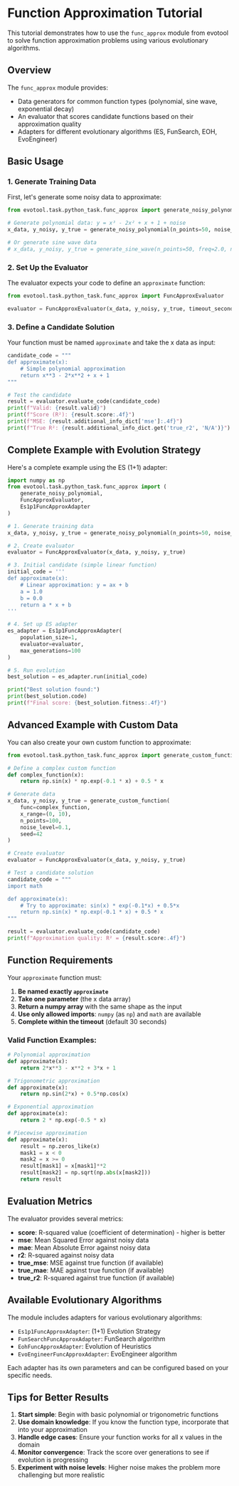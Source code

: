 # Function Approximation Tutorial

This tutorial demonstrates how to use the `func_approx` module from evotool to solve function approximation problems using various evolutionary algorithms.

## Overview

The `func_approx` module provides:
- Data generators for common function types (polynomial, sine wave, exponential decay)
- An evaluator that scores candidate functions based on their approximation quality
- Adapters for different evolutionary algorithms (ES, FunSearch, EOH, EvoEngineer)

## Basic Usage

### 1. Generate Training Data

First, let's generate some noisy data to approximate:

```python
from evotool.task.python_task.func_approx import generate_noisy_polynomial, generate_sine_wave

# Generate polynomial data: y = x³ - 2x² + x + 1 + noise
x_data, y_noisy, y_true = generate_noisy_polynomial(n_points=50, noise_level=0.1, seed=42)

# Or generate sine wave data
# x_data, y_noisy, y_true = generate_sine_wave(n_points=50, freq=2.0, noise_level=0.05)
```

### 2. Set Up the Evaluator

The evaluator expects your code to define an `approximate` function:

```python
from evotool.task.python_task.func_approx import FuncApproxEvaluator

evaluator = FuncApproxEvaluator(x_data, y_noisy, y_true, timeout_seconds=30.0)
```

### 3. Define a Candidate Solution

Your function must be named `approximate` and take the x data as input:

```python
candidate_code = """
def approximate(x):
    # Simple polynomial approximation
    return x**3 - 2*x**2 + x + 1
"""

# Test the candidate
result = evaluator.evaluate_code(candidate_code)
print(f"Valid: {result.valid}")
print(f"Score (R²): {result.score:.4f}")
print(f"MSE: {result.additional_info_dict['mse']:.4f}")
print(f"True R²: {result.additional_info_dict.get('true_r2', 'N/A')}")
```

## Complete Example with Evolution Strategy

Here's a complete example using the ES (1+1) adapter:

```python
import numpy as np
from evotool.task.python_task.func_approx import (
    generate_noisy_polynomial,
    FuncApproxEvaluator,
    Es1p1FuncApproxAdapter
)

# 1. Generate training data
x_data, y_noisy, y_true = generate_noisy_polynomial(n_points=50, noise_level=0.15, seed=123)

# 2. Create evaluator
evaluator = FuncApproxEvaluator(x_data, y_noisy, y_true)

# 3. Initial candidate (simple linear function)
initial_code = '''
def approximate(x):
    # Linear approximation: y = ax + b
    a = 1.0
    b = 0.0
    return a * x + b
'''

# 4. Set up ES adapter
es_adapter = Es1p1FuncApproxAdapter(
    population_size=1,
    evaluator=evaluator,
    max_generations=100
)

# 5. Run evolution
best_solution = es_adapter.run(initial_code)

print("Best solution found:")
print(best_solution.code)
print(f"Final score: {best_solution.fitness:.4f}")
```

## Advanced Example with Custom Data

You can also create your own custom function to approximate:

```python
from evotool.task.python_task.func_approx import generate_custom_function, FuncApproxEvaluator

# Define a complex custom function
def complex_function(x):
    return np.sin(x) * np.exp(-0.1 * x) + 0.5 * x

# Generate data
x_data, y_noisy, y_true = generate_custom_function(
    func=complex_function,
    x_range=(0, 10),
    n_points=100,
    noise_level=0.1,
    seed=42
)

# Create evaluator
evaluator = FuncApproxEvaluator(x_data, y_noisy, y_true)

# Test a candidate solution
candidate_code = """
import math

def approximate(x):
    # Try to approximate: sin(x) * exp(-0.1*x) + 0.5*x
    return np.sin(x) * np.exp(-0.1 * x) + 0.5 * x
"""

result = evaluator.evaluate_code(candidate_code)
print(f"Approximation quality: R² = {result.score:.4f}")
```

## Function Requirements

Your `approximate` function must:

1. **Be named exactly `approximate`**
2. **Take one parameter** (the x data array)
3. **Return a numpy array** with the same shape as the input
4. **Use only allowed imports**: `numpy` (as `np`) and `math` are available
5. **Complete within the timeout** (default 30 seconds)

### Valid Function Examples:

```python
# Polynomial approximation
def approximate(x):
    return 2*x**3 - x**2 + 3*x + 1

# Trigonometric approximation  
def approximate(x):
    return np.sin(2*x) + 0.5*np.cos(x)

# Exponential approximation
def approximate(x):
    return 2 * np.exp(-0.5 * x)

# Piecewise approximation
def approximate(x):
    result = np.zeros_like(x)
    mask1 = x < 0
    mask2 = x >= 0
    result[mask1] = x[mask1]**2
    result[mask2] = np.sqrt(np.abs(x[mask2]))
    return result
```

## Evaluation Metrics

The evaluator provides several metrics:

- **score**: R-squared value (coefficient of determination) - higher is better
- **mse**: Mean Squared Error against noisy data
- **mae**: Mean Absolute Error against noisy data  
- **r2**: R-squared against noisy data
- **true_mse**: MSE against true function (if available)
- **true_mae**: MAE against true function (if available)
- **true_r2**: R-squared against true function (if available)

## Available Evolutionary Algorithms

The module includes adapters for various evolutionary algorithms:

- `Es1p1FuncApproxAdapter`: (1+1) Evolution Strategy
- `FunSearchFuncApproxAdapter`: FunSearch algorithm
- `EohFuncApproxAdapter`: Evolution of Heuristics
- `EvoEngineerFuncApproxAdapter`: EvoEngineer algorithm

Each adapter has its own parameters and can be configured based on your specific needs.

## Tips for Better Results

1. **Start simple**: Begin with basic polynomial or trigonometric functions
2. **Use domain knowledge**: If you know the function type, incorporate that into your approximation
3. **Handle edge cases**: Ensure your function works for all x values in the domain
4. **Monitor convergence**: Track the score over generations to see if evolution is progressing
5. **Experiment with noise levels**: Higher noise makes the problem more challenging but more realistic